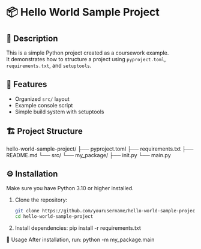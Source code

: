 # 📦 Hello World Sample Project

## 📝 Description
This is a simple Python project created as a coursework example.  
It demonstrates how to structure a project using `pyproject.toml`, `requirements.txt`, and `setuptools`.

## 🧠 Features
- Organized `src/` layout
- Example console script
- Simple build system with setuptools

## 🏗️ Project Structure
hello-world-sample-project/
├── pyproject.toml
├── requirements.txt
├── README.md
└── src/
└── my_package/
├── init.py
└── main.py

## ⚙️ Installation
Make sure you have Python 3.10 or higher installed.

1. Clone the repository:
   ```bash
   git clone https://github.com/yourusername/hello-world-sample-project.git
   cd hello-world-sample-project
2. Install dependencies:
    pip install -r requirements.txt

🚀 Usage
After installation, run:
python -m my_package.main

